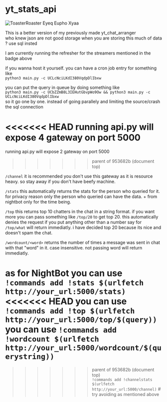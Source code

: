 # yt_stats_api
![ToasterRoaster Eyeq Eupho Xyaa](https://cronitor.io/badges/2AOCSO/production/1I2dyvqRJwTPnHEX-cdldqeYGZA.svg)

This is a better version of my previously made yt_chat_arranger </br>
who knew json are not good storage when you are storing this much of data ? 
use sql insted

I am currently running the refresher for the streamers mentioned in the badge above

if you wanna host it yourself. you can 
have a cron job entry for something like </br>
`python3 main.py -c UCLcNciLKdI380VqdpDlIbxw` </br>


you can put the query in queue by doing something like</br> `python3 main.py -c UCbZZmB8L3IEHutGbvpWo9Ow && python3 main.py -c UCLcNciLKdI380VqdpDlIbxw` </br>
so it go one by one. instead of going parallely and limiting the source/crash the sql connection

<<<<<<< HEAD
running api.py will expose 4 gateway on port 5000 </br>
=======
running api.py will expose 2 gateway on port 5000 </br>
>>>>>>> parent of 953682b (document top)

`/channel` it is recommended you don't use this gateway as it is resource heavy. so stay away if you don't have beefy machine.</br>

`/stats` this automatically returns the stats for the person who queried for it. for privacy reason only the person who queried can have the data. + from nightbot only for the time being. 

`/top` this returns top 10 chatters in the chat in a string format. if you want more you can pass something like `/top/20` to get top 20. this automatically denies the request if you put anything other than a number say for `/top/what` will return immediatly. i have decided top 20 because its nice and doesn't spam the chat. 

`/wordcount/<word>` returns the number of times a message was sent in chat with that "word" in it. case insensitive. not passing word will return immediatly.

as for NightBot 
you can use </br>`!commands add !stats $(urlfetch http://your_url:5000/stats)`
<<<<<<< HEAD
you can use `!commands add !top $(urlfetch http://your_url:5000/top/$(query))`
you can use `!commands add !wordcount $(urlfetch http://your_url:5000/wordcount/$(querystring))` </br>
=======
>>>>>>> parent of 953682b (document top)
</br>`!commands add !channelstats $(urlfetch http://your_url:5000/channel)` # try avoiding as mentioned above
